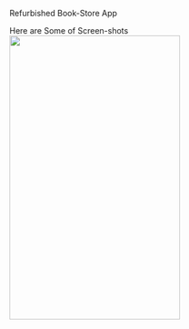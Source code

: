 Refurbished Book-Store App

Here are Some of Screen-shots<br>
<img src="https://drive.google.com/uc?export=download&id=0B3HPMmip1wzwLVlsRGtodUplemM" height="500" width="300"></img>
